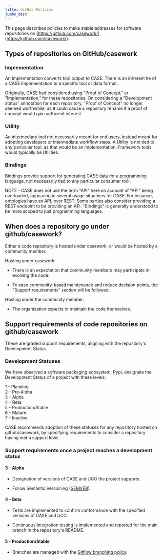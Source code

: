 ```yaml
---
title: GitHub Policies
jumbo_desc:
---
```


This page describes policies to make stable addresses for software repositories on [https://github.com/casework/](https://github.com/casework/).

Types of repositories on GitHub/casework
----------------------------------------

### Implementation

An Implementation converts tool output to CASE. There is an inherent tie of a CASE Implementation to a specific tool or data format.

Originally, CASE had considered using "Proof of Concept," or "Implementation," for these repositories. On considering a "Development status" annotation for each repository, "Proof of Concept" no longer seemed worthwhile, as it could cause a repository rename if a proof of concept would gain sufficient interest.

### Utility

An intermediary tool not necessarily meant for end users, instead meant for adopting developers or intermediate workflow steps. A Utility is not tied to any particular tool, as that would be an Implementation. Framework tools would typically be Utilities.

### Bindings

Bindings provide support for generating CASE data for a programming language, not necessarily tied to any particular consumer tool.

NOTE - CASE does not use the term "API" here on account of "API" being overloaded, appearing in several usage situations for CASE. For instance, ontologies have an API, over REST. Some parties also consider providing a REST endpoint to be providing an API. "Bindings" is generally understood to be more scoped to just programming languages.

When does a repository go under github/casework?
------------------------------------------------

Either a code repository is hosted under casework, or would be hosted by a community member.

Hosting under casework:

-   There is an expectation that community members may participate in evolving the code.

-   To ease community-based maintenance and reduce decision points, the "Support requirements" section will be followed.

Hosting under the community member:

-   The organization expects to maintain the code themselves.

Support requirements of code repositories on github/casework
------------------------------------------------------------

These are graded support requirements, aligning with the repository's Development Status.

### Development Statuses

We have observed a software packaging ecosystem, Pypi, designate the Development Status of a project with these levels:

1 - Planning\
2 - Pre-Alpha\
3 - Alpha\
4 - Beta\
5 - Production/Stable\
6 - Mature\
7 - Inactive

CASE recommends adoption of these statuses for any repository hosted on github/casework, by specifying requirements to consider a repository having met a support level.

### Support requirements once a project reaches a development status

#### 3 - Alpha

-   Designation of versions of CASE and UCO the project supports.

-   Follow Semantic Versioning ([SEMVER](https://semver.org/spec/v2.0.0.html)).

#### 4 - Beta

-   Tests are implemented to confirm conformance with the specified versions of CASE and UCO.

-   Continuous Integration testing is implemented and reported for the main branch in the repository's README.

#### 5 - Production/Stable

-   Branches are managed with the [Gitflow branching policy](https://cyberdomainontology.org/ontology/development/#branching-cdo-git-flow).
